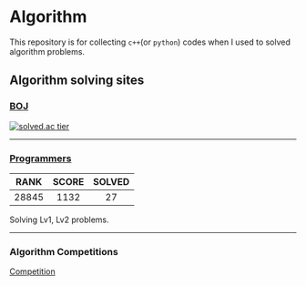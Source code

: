 # Algorithm

This repository is for collecting `c++`(or `python`) codes when I used to solved algorithm problems.

## Algorithm solving sites

### [BOJ](https://www.acmicpc.net/)  

[![solved.ac tier](http://mazassumnida.wtf/api/v2/generate_badge?boj=kji98765)](https://solved.ac/kji98765)

---

### [Programmers](https://programmers.co.kr/learn/challenges/)

|RANK|SCORE|SOLVED|
|:---:|:---:|:---:|
|28845|1132|27|

Solving Lv1, Lv2 problems.  

---

### Algorithm Competitions  
[Competition](https://github.com/kangjunseo/Algorithm/tree/main/Competition)
